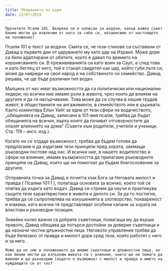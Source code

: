 ```yaml
---
title: Обещанията на царя
date: 23/07/2019
---
```


`Прочетете Псалм 101. Въпреки че е написан за водачи, какъв важен съвет бихме могли да извлечем от него за себе си, независимо от настоящото ни положение?`

Псалм 101 е текст за водачи. Смята се, че тези стихове са съставени от Давид в първите дни от царуването му като цар на Израил. Може дори са били адаптирани от обетите, които е давал по времето на коронясването си. В преживяванията си като воин за Саул, а след това и като беглец от него, той е станал свидетел как цар, който губи пътя си, може да навреди на своя народ и на собственото си семейство. Давид решава, че ще бъде различен тип водач.

Малцина от нас имат възможността да са политически или национални лидери, но всички ние имаме роли в живота, чрез които да влияем на другите и да ги насърчаваме. Това може да се случва в нашия трудов живот, в обществените ни ангажименти, в семейството или в църквата. Както коментира Елън Уайт за една от тези сфери на водачеството, „обещанията на Давид, записани в 101-вия псалм, трябва да бъдат обещанията на всички, върху които да почиват отговорностите да опазят влиянието на дома“ (Съвети към родители, учители и ученици. Стр. 119 – англ. изд.).

Когато ни се отдаде възможност, трябва да бъдем готови да предлагаме и да издигаме тези принципи пред хората, заемащи ръководни постове над нас. И всички ние, в нашето водителство и сфери на влияние, имаме възможността да прилагаме ръководните принципи на Давид, които ще ни помогнат да бъдем благословение за другите.

Отправната точка за Давид е почитта към Бога за Неговата милост и правда ( Псалми 101:1 ), полагаща основата за всичко, което той се опитва да издига като водач. Давид се стреми да научи и практикува същите тези характеристики в живота и делото си. За да го постигне, трябва да се съпротивлява на изкушенията в злотворство, поквареност и измама, като всички те представляват особени капани за хората на властови и ръководни позиции.

Знаейки колко важни са добрите съветници, помагащи му да върши правото, Давид обещава да потърси достойни за доверие съветници и да назначи честни длъжностни лица. Неговото управление трябва да бъде белязано от правда и милост дори сред тези, които работят с него и за него.

`Може да не сме в положението да имаме съветници и длъжностни лица, но как бихме могли да изпълним живота си с влияние, което ще ни помага да живеем и да ръководим (където е възможно) с милост и правда в името на нуждаещите се от тях?`